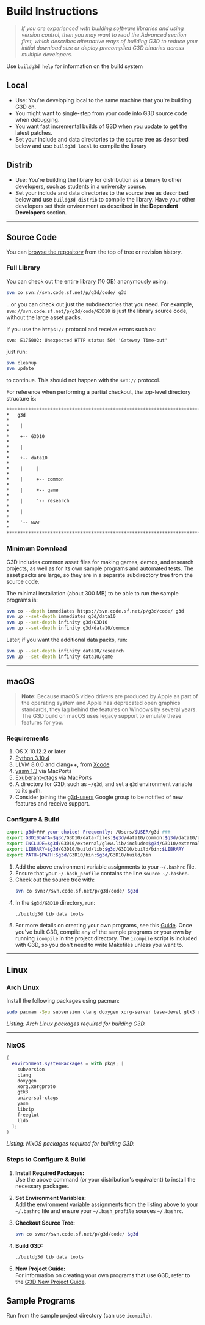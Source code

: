 # Build Instructions
> *If you are experienced with building software libraries and using version control, then you may want to read the Advanced section first, which describes alternative ways of building G3D to reduce your initial download size or deploy precompiled G3D binaries across multiple developers.*

Use `buildg3d help` for information on the build system

## Local
- Use: You're developing local to the same machine that you're building G3D on.
- You might want to single-step from your code into G3D source code when debugging.
- You want fast incremental builds of G3D when you update to get the latest patches.
- Set your include and data directories to the source tree as described below and use `buildg3d local` to compile the library

## Distrib
- Use: You're building the library for distribution as a binary to other developers, such as students in a university course.
- Set your include and data directories to the source tree as described below and use `buildg3d distrib` to compile the library. Have your other developers set their environment as described in the **Dependent Developers** section.

---

## Source Code
You can [browse the repository](https://sourceforge.net/p/g3d/code/HEAD/tree/) from the top of tree or revision history.

### Full Library

You can check out the entire library (10 GB) anonymously using:
```bash
svn co svn://svn.code.sf.net/p/g3d/code/ g3d
```

...or you can check out just the subdirectories that you need. For example, `svn://svn.code.sf.net/p/g3d/code/G3D10` is just the library source code, without the large asset packs.

If you use the `https://` protocol and receive errors such as:
```
svn: E175002: Unexpected HTTP status 504 'Gateway Time-out'
```
just run:
```bash
svn cleanup
svn update
```
to continue. This should not happen with the `svn://` protocol.

For reference when performing a partial checkout, the top-level directory structure is:

```
***********************************************************************
*   g3d                                                               *
*    |                                                                *
*    +-- G3D10                                                        *
*    |                                                                *
*    +-- data10                                                       * 
*    |     |                                                          * 
*    |     +-- common                                                 * 
*    |     +-- game                                                   * 
*    |     '-- research                                               * 
*    |                                                                *
*    '-- www                                                          *
***********************************************************************
```

### Minimum Download

G3D includes common asset files for making games, demos, and research projects, as well as for its own sample programs and automated tests. The asset packs are large, so they are in a separate subdirectory tree from the source code.

The minimal installation (about 300 MB) to be able to run the sample programs is:
```bash
svn co --depth immediates https://svn.code.sf.net/p/g3d/code/ g3d
svn up --set-depth immediates g3d/data10
svn up --set-depth infinity g3d/G3D10
svn up --set-depth infinity g3d/data10/common
```
Later, if you want the additional data packs, run:
```bash
svn up --set-depth infinity data10/research
svn up --set-depth infinity data10/game
```

---

## macOS

> **Note:** Because macOS video drivers are produced by Apple as part of the operating system and Apple has deprecated open graphics standards, they lag behind the features on Windows by several years. The G3D build on macOS uses legacy support to emulate these features for you.

### Requirements

1. OS X 10.12.2 or later
2. [Python 3.10.4](https://www.python.org/downloads/release/python-3104/)
3. LLVM 8.0.0 and clang++, from [Xcode](https://developer.apple.com/xcode/)
4. [yasm 1.3](http://www.macports.org/ports.php?by=name&substr=yasm) via MacPorts
5. [Exuberant-ctags](http://www.macports.org/ports.php?by=library&substr=ctags) via MacPorts
6. A directory for G3D, such as `~/g3d`, and set a `g3d` environment variable to its path.
7. Consider joining the [g3d-users](https://groups.google.com/forum/#!forum/g3d-users) Google group to be notified of new features and receive support.

### Configure & Build

```bash
export g3d=### your choice! Frequently: /Users/$USER/g3d ###
export G3D10DATA=$g3d/G3D10/data-files:$g3d/data10/common:$g3d/data10/game:$g3d/data10/research
export INCLUDE=$g3d/G3D10/external/glew.lib/include:$g3d/G3D10/external/glfw.lib/include:$g3d/G3D10/external/civetweb.lib/include:$g3d/G3D10/external/qrencode.lib/include:$g3d/G3D10/external/zlib.lib/include:$g3d/G3D10/external/physx/include:$g3d/G3D10/G3D-base.lib/include:$g3d/G3D10/G3D-gfx.lib/include:$g3d/G3D10/G3D-app.lib/include:$g3d/G3D10/external/tbb/include:$g3d/G3D10/external/glslang/glslang:$INCLUDE
export LIBRARY=$g3d/G3D10/build/lib:$g3d/G3D10/build/bin:$LIBRARY
export PATH=$PATH:$g3d/G3D10/bin:$g3d/G3D10/build/bin
```

1. Add the above environment variable assignments to your `~/.bashrc` file.
2. Ensure that your `~/.bash_profile` contains the line `source ~/.bashrc`.
3. Check out the source tree with:
   ```bash
   svn co svn://svn.code.sf.net/p/g3d/code/ $g3d
   ```
4. In the `$g3d/G3D10` directory, run:
   ```bash
   ./buildg3d lib data tools
   ```
5. For more details on creating your own programs, see this [Guide](https://casual-effects.com/g3d/G3D10/build/manual/guidenewproject.html).
Once you've built G3D, compile any of the sample programs or your own by running `icompile` in the project directory. The `icompile` script is included with G3D, so you don't need to write Makefiles unless you want to.

---

## Linux

### Arch Linux

Install the following packages using pacman:

```bash
sudo pacman -Syu subversion clang doxygen xorg-server base-devel gtk3 universal-ctags yasm libzip freeglut lldb
```

_Listing: Arch Linux packages required for building G3D._

---

### NixOS

```nix
{
  environment.systemPackages = with pkgs; [
    subversion
    clang
    doxygen
    xorg.xorgproto
    gtk3
    universal-ctags
    yasm
    libzip
    freeglut
    lldb
  ];
}
```

_Listing: NixOS packages required for building G3D._

### Steps to Configure & Build

1. **Install Required Packages:**  
   Use the above command (or your distribution's equivalent) to install the necessary packages.

2. **Set Environment Variables:**  
   Add the environment variable assignments from the listing above to your `~/.bashrc` file and ensure your `~/.bash_profile` sources `~/.bashrc`.

3. **Checkout Source Tree:**  
   ```bash
   svn co svn://svn.code.sf.net/p/g3d/code/ $g3d
   ```

4. **Build G3D:**  
   ```bash
   ./buildg3d lib data tools
   ```

5. **New Project Guide:**  
   For information on creating your own programs that use G3D, refer to the [G3D New Project Guide](https://casual-effects.com/g3d/G3D10/build/manual/guidenewproject.html).

## Sample Programs
Run from the sample project directory (can use `icompile`).
